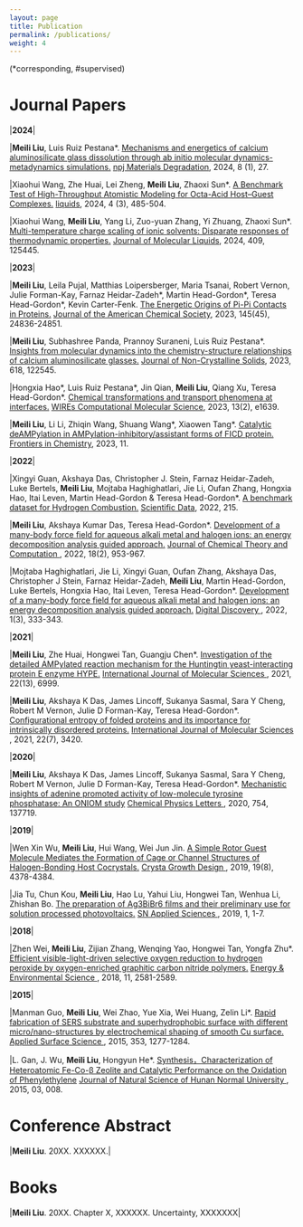 ```yaml
---
layout: page
title: Publication
permalink: /publications/
weight: 4
---
```


(*corresponding, #supervised)

# __Journal Papers__

|**2024**|

|**Meili Liu**, Luis Ruiz Pestana*. [Mechanisms and energetics of calcium aluminosilicate glass dissolution through ab initio molecular dynamics-metadynamics simulations.](https://doi.org/10.1038/s41529-024-00445-x) <u>npj Materials Degradation</u>, 2024, 8 (1), 27.

|Xiaohui Wang, Zhe Huai, Lei Zheng, **Meili Liu**, Zhaoxi Sun*. [A Benchmark Test of High-Throughput Atomistic Modeling for Octa-Acid Host–Guest Complexes.](https://doi.org/10.3390/liquids4030027) <u>liquids</u>, 2024, 4 (3), 485-504.

|Xiaohui Wang, **Meili Liu**, Yang Li, Zuo-yuan Zhang, Yi Zhuang, Zhaoxi Sun*. [Multi-temperature charge scaling of ionic solvents: Disparate responses of thermodynamic properties.](https://doi.org/10.1016/j.molliq.2024.125445) <u>Journal of Molecular Liquids</u>, 2024, 409, 125445.


|**2023**|

|**Meili Liu**, Leila Pujal, Matthias Loipersberger, Maria Tsanai, Robert Vernon, Julie Forman-Kay, Farnaz Heidar-Zadeh*, Martin Head-Gordon*, Teresa Head-Gordon*, Kevin Carter-Fenk. [The Energetic Origins of Pi-Pi Contacts in Proteins.](https://doi.org/10.1021/jacs.3c09198) <u>Journal of the American Chemical Society</u>, 2023, 145(45), 24836-24851.

|**Meili Liu**, Subhashree Panda, Prannoy Suraneni, Luis Ruiz Pestana*. [Insights from molecular dynamics into the chemistry-structure relationships of calcium aluminosilicate glasses.](https://doi.org/10.1016/j.jnoncrysol.2023.122545) <u>Journal of Non-Crystalline Solids</u>, 2023, 618, 122545.

|Hongxia Hao*, Luis Ruiz Pestana*, Jin Qian, **Meili Liu**, Qiang Xu, Teresa Head-Gordon*. [Chemical transformations and transport phenomena at interfaces.]( https://doi.org/10.1002/wcms.1639) <u>WIREs Computational Molecular Science</u>, 2023, 13(2), e1639.

|**Meili Liu**, Li Li, Zhiqin Wang, Shuang Wang*, Xiaowen Tang*. [Catalytic deAMPylation in AMPylation-inhibitory/assistant forms of FICD protein.](https://doi.org/10.1002/wcms.1639) <u> Frontiers in Chemistry</u>, 2023, 11.


|**2022**|

|Xingyi Guan, Akshaya Das, Christopher J. Stein, Farnaz Heidar-Zadeh, Luke Bertels, **Meili Liu**, Mojtaba Haghighatlari, Jie Li, Oufan Zhang, Hongxia Hao, Itai Leven, Martin Head-Gordon & Teresa Head-Gordon*. [A benchmark dataset for Hydrogen Combustion.](https://doi.org/10.1038/s41597-022-01330-5) <u>Scientific Data</u>, 2022, 215.

|**Meili Liu**, Akshaya Kumar Das, Teresa Head-Gordon*. [Development of a many-body force field for aqueous alkali metal and halogen ions: an energy decomposition analysis guided approach.](https://doi.org/10.1038/s41597-022-01330-5) <u> Journal of Chemical Theory and Computation </u>, 2022, 18(2), 953-967.

|Mojtaba Haghighatlari, Jie Li, Xingyi Guan, Oufan Zhang, Akshaya Das, Christopher J Stein, Farnaz Heidar-Zadeh, **Meili Liu**, Martin Head-Gordon, Luke Bertels, Hongxia Hao, Itai Leven, Teresa Head-Gordon*. [Development of a many-body force field for aqueous alkali metal and halogen ions: an energy decomposition analysis guided approach.](https://doi.org/10.1039/D2DD00008C) <u> Digital Discovery </u>, 2022, 1(3), 333-343.

|**2021**|

|**Meili Liu**, Zhe Huai, Hongwei Tan, Guangju Chen*. [Investigation of the detailed AMPylated reaction mechanism for the Huntingtin yeast-interacting protein E enzyme HYPE.](https://doi.org/10.3390/ijms22136999) <u> International Journal of Molecular Sciences </u>, 2021, 22(13), 6999.

|**Meili Liu**, Akshaya K Das, James Lincoff, Sukanya Sasmal, Sara Y Cheng, Robert M Vernon, Julie D Forman-Kay, Teresa Head-Gordon*. [Configurational entropy of folded proteins and its importance for intrinsically disordered proteins.](https://doi.org/10.3390/ijms22073420) <u> International Journal of Molecular Sciences </u>, 2021, 22(7), 3420.

|**2020**|

|**Meili Liu**, Akshaya K Das, James Lincoff, Sukanya Sasmal, Sara Y Cheng, Robert M Vernon, Julie D Forman-Kay, Teresa Head-Gordon*. [Mechanistic insights of adenine promoted activity of low-molecule tyrosine phosphatase: An ONIOM study](https://doi.org/10.1016/j.cplett.2020.137719) <u> Chemical Physics Letters </u>, 2020, 754, 137719.

|**2019**|

|Wen Xin Wu, **Meili Liu**, Hui Wang, Wei Jun Jin. [A Simple Rotor Guest Molecule Mediates the Formation of Cage or Channel Structures of Halogen-Bonding Host Cocrystals.](https://doi.org/10.1021/acs.cgd.9b00149) <u> Crysta Growth Design </u>, 2019, 19(8), 4378-4384.

|Jia Tu, Chun Kou, **Meili Liu**, Hao Lu, Yahui Liu, Hongwei Tan, Wenhua Li, Zhishan Bo. [The preparation of Ag3BiBr6 films and their preliminary use for solution processed photovoltaics.](https://doi.org/10.1007/s42452-019-0633-y) <u> SN Applied Sciences </u>, 2019, 1, 1-7.

|**2018**|

|Zhen Wei, **Meili Liu**, Zijian Zhang, Wenqing Yao, Hongwei Tan, Yongfa Zhu*. [Efficient visible-light-driven selective oxygen reduction to hydrogen peroxide by oxygen-enriched graphitic carbon nitride polymers.](https://doi.org/10.1039/C8EE01316K) <u> Energy & Environmental Science </u>, 2018, 11, 2581-2589.


|**2015**|

|Manman Guo, **Meili Liu**, Wei Zhao, Yue Xia, Wei Huang, Zelin Li*. [Rapid fabrication of SERS substrate and superhydrophobic surface with different micro/nano-structures by electrochemical shaping of smooth Cu surface.](https://doi.org/10.1016/j.apsusc.2015.06.162) <u> Applied Surface Science </u>, 2015, 353, 1277-1284.

|L. Gan, J. Wu, **Meili Liu**, Hongyun He*. [Synthesis，Characterization of Heteroatomic Fe-Co-β Zeolite and Catalytic Performance on the Oxidation of Phenylethylene](https://www.researchgate.net/publication/357874982_SynthesisCharacterization_of_Heteroatomic_Fe-Co-b_Zeolite_and_Catalytic_Performance_on_the_Oxidation_of_Phenylethylene#fullTextFileContent) <u> Journal of Natural Science of Hunan Normal University </u>, 2015, 03, 008.

# __Conference Abstract__

|**Meili Liu**. 20XX. XXXXXX.|


# __Books__

|**Meili Liu**. 20XX. Chapter X, XXXXXX. Uncertainty, XXXXXXX|


